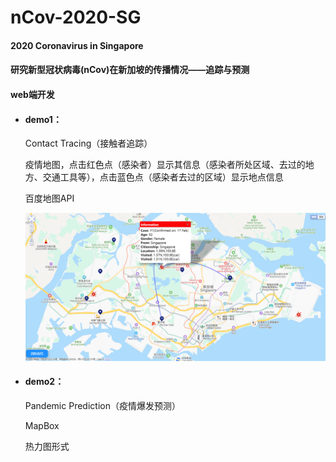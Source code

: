 # nCov-2020-SG
#### 2020 Coronavirus in Singapore 

#### 研究新型冠状病毒(nCov)在新加坡的传播情况——追踪与预测

#### web端开发

- #### demo1：

  Contact Tracing（接触者追踪）

  疫情地图，点击红色点（感染者）显示其信息（感染者所处区域、去过的地方、交通工具等），点击蓝色点（感染者去过的区域）显示地点信息

  百度地图API

  ![](https://github.com/RainFZY/nCov-2020-SG/blob/master/images/demo1.png)

- #### demo2：

  Pandemic Prediction（疫情爆发预测）

  MapBox

  热力图形式